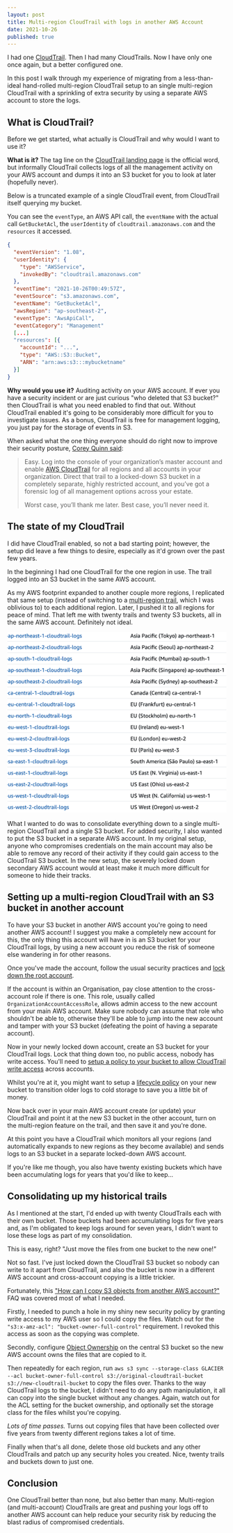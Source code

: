 ```yaml
---
layout: post
title: Multi-region CloudTrail with logs in another AWS Account
date: 2021-10-26
published: true
---
```


I had one [CloudTrail](https://aws.amazon.com/cloudtrail/). Then I had many CloudTrails. Now I have
only one once again, but a better configured one.

In this post I walk through my experience of migrating from a less-than-ideal hand-rolled
multi-region CloudTrail setup to an single multi-region CloudTrail with a sprinkling of extra
security by using a separate AWS account to store the logs.

<!-- more -->

## What is CloudTrail?

Before we get started, what actually is CloudTrail and why would I want to use it?

**What is it?** The tag line on the [CloudTrail landing page](https://aws.amazon.com/cloudtrail/) is
the official word, but informally CloudTrail collects logs of all the management activity on your
AWS account and dumps it into an S3 bucket for you to look at later (hopefully never).

Below is a truncated example of a single CloudTrail event, from CloudTrail itself querying my
bucket.

You can see the `eventType`, an AWS API call, the `eventName` with the actual call `GetBucketAcl`,
the `userIdentity` of `cloudtrail.amazonaws.com` and the `resources` it accessed.

```json
{  
  "eventVersion": "1.08",  
  "userIdentity": {  
    "type": "AWSService",  
    "invokedBy": "cloudtrail.amazonaws.com"  
  },  
  "eventTime": "2021-10-26T00:49:57Z",  
  "eventSource": "s3.amazonaws.com",  
  "eventName": "GetBucketAcl",  
  "awsRegion": "ap-southeast-2",  
  "eventType": "AwsApiCall",  
  "eventCategory": "Management"  
  [...]
  "resources": [{  
    "accountId": "...",  
    "type": "AWS::S3::Bucket",  
    "ARN": "arn:aws:s3:::mybucketname"  
  }]
}
```

**Why would you use it?** Auditing activity on your AWS account. If ever you have a security
incident or are just curious "who deleted that S3 bucket?" then CloudTrail is what you need enabled
to find that out. Without CloudTrail enabled it's going to be considerably more difficult for you to
investigate issues. As a bonus, CloudTrail is free for management logging, you just pay for the
storage of events in S3.

When asked what the one thing everyone should do right now to improve their security posture, [Corey
Quinn
said](https://aws.amazon.com/blogs/security/definitely-not-an-aws-security-profile-corey-quinn-a-cloud-economist-who-doesnt-work-here/):

> Easy. Log into the console of your organization’s master account and enable [AWS CloudTrail](https://aws.amazon.com/cloudtrail/)
> for all regions and all accounts in your organization. Direct that trail to a locked-down S3
> bucket in a completely separate, highly restricted account, and you’ve got a forensic log of all
> management options across your estate.
> 
> Worst case, you’ll thank me later. Best case, you’ll never need it.

## The state of my CloudTrail

I did have CloudTrail enabled, so not a bad starting point; however, the setup did leave a few
things to desire, especially as it'd grown over the past few years.

In the beginning I had one CloudTrail for the one region in use. The trail logged into an S3 bucket
in the same AWS account.

As my AWS footprint expanded to another couple more regions, I replicated that same setup (instead
of switching to a [multi-region
trail](https://aws.amazon.com/about-aws/whats-new/2015/12/turn-on-cloudtrail-across-all-regions-and-support-for-multiple-trails/),
which I was oblivious to) to each additional region. Later, I pushed it to all regions for peace of
mind. That left me with twenty trails and twenty S3 buckets, all in the same AWS account. Definitely
not ideal.

![](/images/too-many-cloudtrails.png)

What I wanted to do was to consolidate everything down to a single multi-region CloudTrail and a
single S3 bucket. For added security, I also wanted to put the S3 bucket in a separate AWS account.
In my original setup, anyone who compromises credentials on the main account may also be able to
remove any record of their activity if they could gain access to the CloudTrail S3 bucket. In the
new setup, the severely locked down secondary AWS account would at least make it much more difficult
for someone to hide their tracks.

## Setting up a multi-region CloudTrail with an S3 bucket in another account

To have your S3 bucket in another AWS account you're going to need another AWS account! I suggest
you make a completely new account for this, the only thing this account will have in is an S3 bucket
for your CloudTrail logs, by using a new account you reduce the risk of someone else wandering in
for other reasons.

Once you've made the account, follow the usual security practices and [lock down the root
account](https://docs.aws.amazon.com/IAM/latest/UserGuide/best-practices.html#lock-away-credentials).

If the account is within an Organisation, pay close attention to the cross-account role if there is
one. This role, usually called `OrganizationAccountAccessRole`, allows admin access to the new
account from your main AWS account. Make sure nobody can assume that role who shouldn't be able to,
otherwise they'll be able to jump into the new account and tamper with your S3 bucket (defeating the
point of having a separate account).

Now in your newly locked down account, create an S3 bucket for your CloudTrail logs. Lock that thing
down too, no public access, nobody has write access. You'll need to [setup a policy to your bucket
to allow CloudTrail write
access](https://docs.aws.amazon.com/awscloudtrail/latest/userguide/cloudtrail-set-bucket-policy-for-multiple-accounts.html)
across accounts.

Whilst you're at it, you might want to setup a [lifecycle
policy](https://docs.aws.amazon.com/AmazonS3/latest/userguide/object-lifecycle-mgmt.html) on your
new bucket to transition older logs to cold storage to save you a little bit of money.

Now back over in your main AWS account create (or update) your CloudTrail and point it at the new S3
bucket in the other account, turn on the multi-region feature on the trail, and then save it and
you're done.

At this point you have a CloudTrail which monitors all your regions (and automatically expands to
new regions as they become available) and sends logs to an S3 bucket in a separate locked-down AWS
account.

If you're like me though, you also have twenty existing buckets which have been accumulating logs
for years that you'd like to keep...

## Consolidating up my historical trails

As I mentioned at the start, I'd ended up with twenty CloudTrails each with their own bucket. Those
buckets had been accumulating logs for five years and, as I'm obligated to keep logs around for
seven years, I didn't want to lose these logs as part of my consolidation.

This is easy, right? "Just move the files from one bucket to the new one!"

Not so fast. I've just locked down the CloudTrail S3 bucket so nobody can write to it apart from
CloudTrail, and also the bucket is now in a different AWS account and cross-account copying is a
little trickier.

Fortunately, this ["How can I copy S3 objects from another AWS
account?"](https://aws.amazon.com/premiumsupport/knowledge-center/copy-s3-objects-account/) FAQ was
covered most of what I needed.

Firstly, I needed to punch a hole in my shiny new security policy by granting write access to my AWS
user so I could copy the files. Watch out for the `"s3:x-amz-acl": "bucket-owner-full-control"`
requirement. I revoked this access as soon as the copying was complete.

Secondly, configure [Object
Ownership](https://docs.aws.amazon.com/AmazonS3/latest/userguide/about-object-ownership.html) on the
central S3 bucket so the new AWS account owns the files that are copied to it.

Then repeatedly for each region, run `aws s3 sync --storage-class GLACIER --acl
bucket-owner-full-control s3://original-cloudtrail-bucket s3://new-cloudtrail-bucket` to copy the
files over. Thanks to the way CloudTrail logs to the bucket, I didn't need to do any path
manipulation, it all can copy into the single bucket without any changes. Again, watch out for the
ACL setting for the bucket ownership, and optionally set the storage class for the files whilst
you're copying.

_Lots of time passes._ Turns out copying files that have been collected over five years from twenty
different regions takes a lot of time.

Finally when that's all done, delete those old buckets and any other CloudTrails and patch up any
security holes you created. Nice, twenty trails and buckets down to just one.

## Conclusion

One CloudTrail better than none, but also better than many. Multi-region (and multi-account)
CloudTrails are great and pushing your logs off to another AWS account can help reduce your security
risk by reducing the blast radius of compromised credentials.
